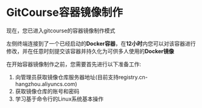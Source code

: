# GitCourse容器镜像制作  
现在，您已进入gitcourse的容器镜像制作模式  

左侧终端连接到了一个已经启动的**Docker容器**，在**12小时**内您可以对该容器进行修改，并在任意时刻提交该容器并持久化为可供多人使用的**Docker镜像**  

在开始容器镜像制作之前，您需要首先进行以下准备工作:  
1.  向管理员获取镜像仓库服务器地址(目前支持registry.cn-hangzhou.aliyuncs.com)  
2.  获取镜像仓库的账号和密码  
3.  学习基于命令行的Linux系统基本操作  